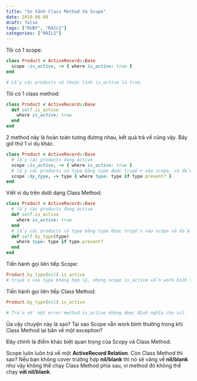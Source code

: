 ```yaml
---
title: "So Sánh Class Method Và Scope"
date: 2019-06-09
draft: false
tags: ["RUBY", "RAILS"]
categories: ["RAILS"]
---
```


Tôi có 1 scope:

```ruby
class Product < ActiveRecord::Base
  scope :is_active, -> { where is_active: true }
end

# Lấy các products có thuộc tính is_active là true.
```

Tôi có 1 class method:

```ruby
class Product < ActiveRecord::Base
  def self.is_active
    where is_active: true
  end
end
```

2 method này là hoàn toàn tương đương nhau, kết quả trả về cũng vậy. Bây giờ thử 1 ví dụ khác.

```ruby
class Product < ActiveRecord::Base
  # lấy các products đang active
  scope :is_active, -> { where is_active: true }
  # lấy các products có type bằng type được truyền vào scope, và đảm bảo type được truyền vào có giá trị
  scope :by_type, -> type { where type: type if type.present? }
end

```

Viết ví dụ trên dưới dạng Class Method:

```ruby
class Product < ActiveRecord::Base
  # lấy các products đang active
  def self.is_active
    where is_active: true
  end
  # lấy các products có type bằng type được truyền vào scope và đảm bảo type truyền vào có giá trị
  def self.by_type(type)
    where type: type if type.present?
  end
end
```

Tiến hành gọi liên tiếp Scope:

```ruby
Product.by_type(nil).is_active
# truyền vào type không hợp lệ, nhưng scope is_active vẫn work bình thường
```

Tiến hành gọi liên tiếp Class Method:

```ruby
Product.by_type(nil).is_active

# Trản về một error method is_active không được định nghĩa cho nil.
```

Ủa vậy chuyện này là sao? Tại sao Scope vẫn work bình thường trong khi Class Method lại bắn về một exception?

Đây chính là điểm khác biệt quan trọng của Scopy và Class Method.

Scope luôn luôn trả về một **ActiveRecord Relation**. Còn Class Method thì sao? Nếu bạn không cover trường hợp **nil/blank** thì nó sẽ văng về **nil/blank** như vậy không thể chạy Class Method phía sau, vì method đó không thể chạy **với nil/blank**.
